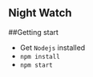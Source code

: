 Night Watch
---------------------

##Getting start
- Get `Nodejs` installed
- `npm install`
- `npm start`
